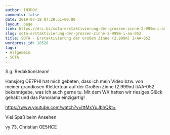 ```yaml
---
author: IN3DOV
comments: false
date: 2019-07-18 07:29:51+00:00
layout: page
link: https://drc.bz/sota-erstaktivierung-der-grossen-zinne-2-999m-i-aa-052/
slug: sota-erstaktivierung-der-grossen-zinne-2-999m-i-aa-052
title: SOTA - Erstaktivierung der Großen Zinne (2.999m) I/AA-052
wordpress_id: 18526
tags:
- Allgemein
- SOTA
---
```







S.g. Redaktionsteam!







Hansjörg OE7PHI hat mich gebeten, dass ich mein Video bzw. von  
meiner grandiosen Klettertour auf der Großen Zinne (2.999m) I/AA-052  
bekanntgebe, was ich auch gerne tu. Mit dem WX hatten wir riesiges Glück  
gehabt und das Panorama einzigartig!








https://www.youtube.com/watch?v=IttMxYuJbhQ&t=








Viel Spaß beim Ansehen







vy 73, Christian OE5HCE






